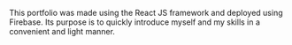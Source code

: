 This portfolio was made using the React JS framework and deployed using Firebase.
Its purpose is to quickly introduce myself and my skills in a convenient and light manner.
